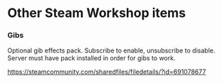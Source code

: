 # Other Steam Workshop items

### Gibs

Optional gib effects pack. Subscribe to enable, unsubscribe to disable. Server must have pack installed in order for gibs to work.

https://steamcommunity.com/sharedfiles/filedetails/?id=691078677
